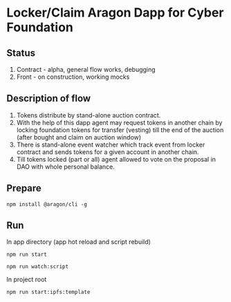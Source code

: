 # Locker/Claim Aragon Dapp for Cyber Foundation

## Status
1. Contract - alpha, general flow works, debugging
2. Front - on construction, working mocks


## Description of flow
1. Tokens distribute by stand-alone auction contract.
2. With the help of this dapp agent may request tokens in another chain by locking foundation tokens for transfer (vesting) till the end of the auction (after bought and claim on auction window)
3. There is stand-alone event watcher which track event from locker contract and sends tokens for a given account in another chain.
4. Till tokens locked (part or all) agent allowed to vote on the proposal in DAO with whole personal balance.


## Prepare
```
npm install @aragon/cli -g
```

## Run

In app directory (app hot reload and script rebuild)
```
npm run start
```

```
npm run watch:script
```

In project root
```
npm run start:ipfs:template
```
